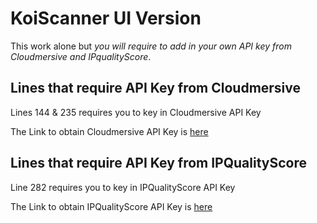 # KoiScanner UI Version
This work alone but *you will require to add in your own API key from Cloudmersive and IPqualityScore*.

##  Lines that require API Key from Cloudmersive
Lines 144 & 235 requires you to key in Cloudmersive API Key

The Link to obtain Cloudmersive API Key is [here](https://cloudmersive.com/virus-api)

## Lines that require API Key from IPQualityScore
Line 282 requires you to key in IPQualityScore API Key

The Link to obtain IPQualityScore API Key is [here](https://www.ipqualityscore.com)



